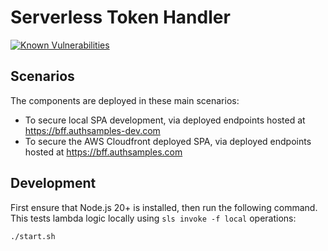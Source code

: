 # Serverless Token Handler

[![Known Vulnerabilities](https://snyk.io/test/github/gary-archer/oauth.tokenhandler.serverless/badge.svg?targetFile=package.json)](https://snyk.io/test/github/gary-archer/oauth.tokenhandler.serverless?targetFile=package.json)

## Scenarios

The components are deployed in these main scenarios:

- To secure local SPA development, via deployed endpoints hosted at https://bff.authsamples-dev.com
- To secure the AWS Cloudfront deployed SPA, via deployed endpoints hosted at https://bff.authsamples.com

## Development

First ensure that Node.js 20+ is installed, then run the following command.\
This tests lambda logic locally using `sls invoke -f local` operations:

```bash
./start.sh
```
